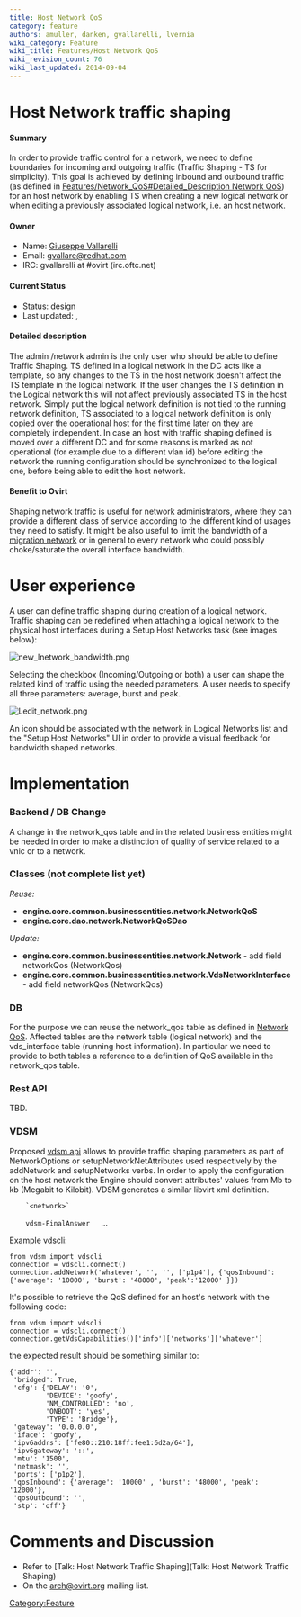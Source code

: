 ```yaml
---
title: Host Network QoS
category: feature
authors: amuller, danken, gvallarelli, lvernia
wiki_category: Feature
wiki_title: Features/Host Network QoS
wiki_revision_count: 76
wiki_last_updated: 2014-09-04
---
```


# Host Network traffic shaping

#### Summary

In order to provide traffic control for a network, we need to define boundaries for incoming and outgoing traffic (Traffic Shaping - TS for simplicity). This goal is achieved by defining inbound and outbound traffic (as defined in [Features/Network_QoS#Detailed_Description Network QoS](Features/Network_QoS#Detailed_Description_Network_QoS)) for an host network by enabling TS when creating a new logical network or when editing a previously associated logical network, i.e. an host network.

#### Owner

*   Name: [ Giuseppe Vallarelli](User:gvallarelli)
*   Email: <gvallare@redhat.com>
*   IRC: gvallarelli at #ovirt (irc.oftc.net)

#### Current Status

*   Status: design
*   Last updated: ,

#### Detailed description

The admin /network admin is the only user who should be able to define Traffic Shaping. TS defined in a logical network in the DC acts like a template, so any changes to the TS in the host network doesn't affect the TS template in the logical network. If the user changes the TS definition in the Logical network this will not affect previously associated TS in the host network. Simply put the logical network definition is not tied to the running network definition, TS associated to a logical network definition is only copied over the operational host for the first time later on they are completely independent. In case an host with traffic shaping defined is moved over a different DC and for some reasons is marked as not operational (for example due to a different vlan id) before editing the network the running configuration should be synchronized to the logical one, before being able to edit the host network.

#### Benefit to Ovirt

Shaping network traffic is useful for network administrators, where they can provide a different class of service according to the different kind of usages they need to satisfy. It might be also useful to limit the bandwidth of a [migration network](Features/Migration_Network) or in general to every network who could possibly choke/saturate the overall interface bandwidth.

# User experience

A user can define traffic shaping during creation of a logical network. Traffic shaping can be redefined when attaching a logical network to the physical host interfaces during a Setup Host Networks task (see images below):

![](new_lnetwork_bandwidth.png "new_lnetwork_bandwidth.png")

Selecting the checkbox (Incoming/Outgoing or both) a user can shape the related kind of traffic using the needed parameters. A user needs to specify all three parameters: average, burst and peak.

![](Ledit_network.png "Ledit_network.png")

An icon should be associated with the network in Logical Networks list and the "Setup Host Networks" UI in order to provide a visual feedback for bandwidth shaped networks.

# Implementation

### Backend / DB Change

A change in the network_qos table and in the related business entities might be needed in order to make a distinction of quality of service related to a vnic or to a network.

### Classes (not complete list yet)

*Reuse:*

*   **engine.core.common.businessentities.network.NetworkQoS**
*   **engine.core.dao.network.NetworkQoSDao**

*Update:*

*   **engine.core.common.businessentities.network.Network** - add field networkQos (NetworkQos)
*   **engine.core.common.businessentities.network.VdsNetworkInterface** - add field networkQos (NetworkQos)

### DB

For the purpose we can reuse the network_qos table as defined in [Network QoS](Features/Design/Network_QoS#DB_Change_2). Affected tables are the network table (logical network) and the vds_interface table (running host information). In particular we need to provide to both tables a reference to a definition of QoS available in the network_qos table.

### Rest API

TBD.

### VDSM

Proposed [vdsm api](http://gerrit.ovirt.org/#/c/15724/) allows to provide traffic shaping parameters as part of NetworkOptions or setupNetworkNetAttributes used respectively by the addNetwork and setupNetworks verbs. In order to apply the configuration on the host network the Engine should convert attributes' values from Mb to kb (Megabit to Kilobit). VDSM generates a similar libvirt xml definition.

        `<network>`                                          
`    `<name>`vdsm-FinalAnswer`</name>
          ...
`    `<bandwidth>
`      `<inbound average='30000' burst='200000'  peak='40000'/>
`      `<outbound average='30000' burst='200000'  peak='40000' />
`    `</bandwidth>
`  `</network>

Example vdscli:

    from vdsm import vdscli
    connection = vdscli.connect()
    connection.addNetwork('whatever', '', '', ['p1p4'], {'qosInbound':{'average': '10000', 'burst': '48000', 'peak':'12000' }})

It's possible to retrieve the QoS defined for an host's network with the following code:

    from vdsm import vdscli
    connection = vdscli.connect()
    connection.getVdsCapabilities()['info']['networks']['whatever']

the expected result should be something similar to:

    {'addr': '',
     'bridged': True,
     'cfg': {'DELAY': '0',
             'DEVICE': 'goofy',
             'NM_CONTROLLED': 'no',
             'ONBOOT': 'yes',
             'TYPE': 'Bridge'},
     'gateway': '0.0.0.0',
     'iface': 'goofy',
     'ipv6addrs': ['fe80::210:18ff:fee1:6d2a/64'],
     'ipv6gateway': '::',
     'mtu': '1500',
     'netmask': '',
     'ports': ['p1p2'],
     'qosInbound': {'average': '10000' , 'burst': '48000', 'peak': '12000'},
     'qosOutbound': '',
     'stp': 'off'}

# Comments and Discussion

*   Refer to [Talk: Host Network Traffic Shaping](Talk: Host Network Traffic Shaping)
*   On the arch@ovirt.org mailing list.

<Category:Feature>
